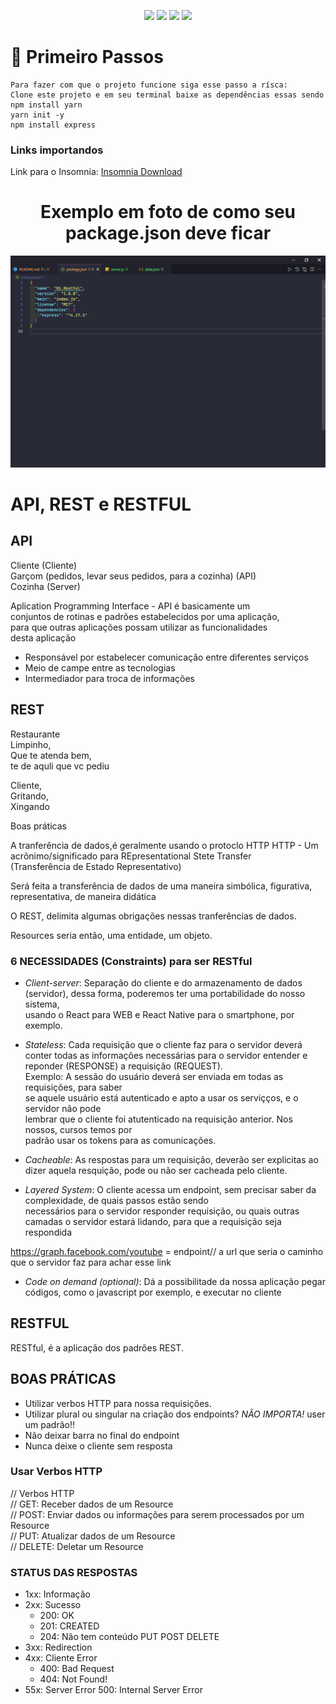 <p align="center">
<img src="https://img.shields.io/badge/Insomnia-5849be?style=for-the-badge&logo=Insomnia&logoColor=white">
<img src="https://img.shields.io/badge/Node.js-339933?style=for-the-badge&logo=nodedotjs&logoColor=white">
<img src="https://img.shields.io/badge/npm-CB3837?style=for-the-badge&logo=npm&logoColor=white">
<img src="https://img.shields.io/badge/Yarn-2C8EBB?style=for-the-badge&logo=yarn&logoColor=white">

# 🚀 Primeiro Passos

```
Para fazer com que o projeto funcione siga esse passo a rísca:
Clone este projeto e em seu terminal baixe as dependências essas sendo
npm install yarn
yarn init -y
npm install express
```

### Links importandos
Link para o Insomnia: [Insomnia Download](https://insomnia.rest/download)

<h1 align="center">Exemplo em foto de como seu package.json deve ficar</h1>
<p align="center">
  <img src="img/Captura de Tela (135).png" width="900" title="package.json exemplo">
</p>


# API, REST e RESTFUL

## API
Cliente (Cliente)<br />
Garçom (pedidos, levar seus pedidos, para a cozinha) (API) <br />
Cozinha (Server) <br />

Aplication Programming Interface - API é basicamente um<br />
conjuntos de rotinas e padrões estabelecidos por uma aplicação,<br />
para que outras aplicações possam utilizar as funcionalidades<br />
desta aplicação

- Responsável por estabelecer comunicação entre diferentes serviços
- Meio de campe entre as tecnologias
- Intermediador para troca de informações

## REST

Restaurante<br />
Limpinho,<br />
Que te atenda bem,<br />
te de aquli que vc pediu<br />

Cliente,<br />
Gritando,<br />
Xingando<br />

Boas práticas

A tranferência de dados,é geralmente usando o protoclo HTTP
HTTP - Um acrônimo/significado para REpresentational Stete Transfer<br />
(Transferência de Estado Representativo)<br />

Será feita a transferência de dados de uma maneira simbólica,
figurativa, representativa, de maneira didática<br />

O REST, delimita algumas obrigações nessas tranferências de dados.<br />

Resources seria então, uma entidade, um objeto.<br />

### 6 NECESSIDADES (Constraints) para ser RESTful

- _Client-server_: Separação do cliente e do armazenamento de dados<br />
 (servidor), dessa forma, poderemos ter uma portabilidade do nosso sistema,<br />
 usando o React para WEB e React Native para o smartphone, por exemplo.<br />

 - _Stateless_: Cada requisição que o cliente faz para o servidor
 deverá conter todas as informações necessárias para o servidor entender
 e reponder (RESPONSE) a requisição (REQUEST).<br />
 Exemplo: A sessão do usuário deverá ser enviada em todas as requisições, para saber<br />
 se aquele usuário está autenticado e apto a usar os serviçços, e o servidor não pode<br />
 lembrar que o cliente foi atutenticado na requisição anterior. Nos nossos, cursos temos por<br />
 padrão usar os tokens para as comunicações.

 - _Cacheable_: As respostas para um requisição, deverão ser explicitas ao dizer aquela resquição, pode ou não ser cacheada pelo cliente.

 - _Layered System_: O cliente acessa um endpoint, sem precisar saber da complexidade, de quais passos estão sendo<br /> necessários para o servidor responder requisição, ou quais outras camadas o servidor estará lidando, para que a requisição seja respondida

 https://graph.facebook.com/youtube = endpoint// a url que seria o caminho que o servidor faz para achar esse link<br />

 - _Code on demand (optional)_: Dá a possibilitade da nossa aplicação pegar códigos, como o javascript por exemplo, e executar no cliente 

## RESTFUL

RESTful, é a aplicação dos padrões REST.<br />

## BOAS PRÁTICAS

- Utilizar verbos HTTP para nossa requisições.<br />
- Utilizar plural ou singular na criação dos endpoints? _NÃO IMPORTA!_ user um padrão!!<br />
- Não deixar barra no final do endpoint<br />
- Nunca deixe o cliente sem resposta

### Usar Verbos HTTP

// Verbos HTTP<br />
// GET: Receber dados de um Resource<br />
// POST: Enviar dados ou informações para serem processados por um Resource<br />
// PUT: Atualizar dados de um Resource<br />
// DELETE: Deletar um Resource

### STATUS DAS RESPOSTAS

- 1xx: Informação
- 2xx: Sucesso
    - 200: OK
    - 201: CREATED
    - 204: Não tem conteúdo PUT POST DELETE
- 3xx: Redirection
- 4xx: Cliente Error
    - 400: Bad Request
    - 404: Not Found!
- 55x: Server Error
    500: Internal Server Error
